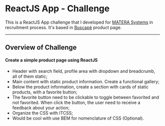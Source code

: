 # ReactJS App - Challenge

This is a ReactJS App challenge that I developed for [MATERA Systems](http://www.matera.com/br/) in recruitment process.
It's based in [Buscapé](http://www.buscape.com.br/) product page.

------------------------------

## Overview of Challenge
#### Create a simple product page using ReactJS
- Header with search field, profile area with dropdown and breadcrumb, all of them static;
- Main content with static product information. Create a functional gallery;
- Below the product information, create a section with cards of static products, with a favorite button;
- The favorite button need to be clickable to toggle between favorited and not favorited. When click the button, the user need to receive a feedback about your action;
- Organize the CSS with ITCSS;
- Would be cool with use BEM for nomenclature of CSS (Optional).

